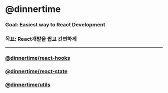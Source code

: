 # @dinnertime

### Goal: Easiest way to React Development

### 목표: React개발을 쉽고 간편하게

---

### [@dinnertime/react-hooks](https://github.com/dinnertime-who/react-state/blob/main/packages/react-hooks)

### [@dinnertime/react-state](https://github.com/dinnertime-who/react-state/blob/main/packages/react-state)

### [@dinnertime/utils](https://github.com/dinnertime-who/react-state/blob/main/packages/utils)
